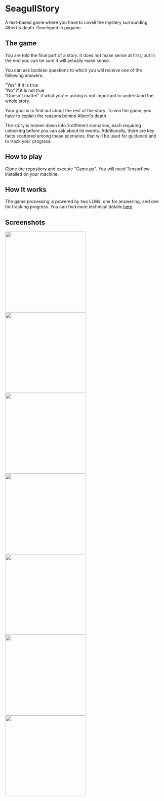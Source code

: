# SeagullStory
A text-based game where you have to unveil the mystery surrounding Albert's death. Developed in pygame.
## The game 
You are told the final part of a story. It does not make sense at first, but in the end you can be sure it will actually make sense.  
  
You can ask boolean questions to which you will receive one of the following answers: 
  
"Yes" if it is true  
"No" if it is not true  
"Doesn't matter" if what you're asking is not important to understand the whole story.  

Your goal is to find out about the rest of the story. To win the game, you have to explain the reasons behind Albert's death.  

The story is broken down into 3 different scenarios, each requiring unlocking before you can ask about Its events. Additionally, there are key facts scattered among these scenarios, that will be used for guidance and to track your progress.

## How to play  
Clone the repository and execute "Game.py". You will need Tensorflow installed on your machine.  

## How It works
The game processing is powered by two LLMs: one for answering, and one for tracking progress. You can find more technical details [here](https://github.com/manuu1311/SeagullStory/tree/main/Game/utils/Model)

## Screenshots
<div>
<img src="Game/assets/screen1.png" width="260rem">
<img src="Game/assets/screen2.png" width="260rem">
<img src="Game/assets/screen3.png" width="260rem">
<img src="Game/assets/screen7.png" width="260rem">
<img src="Game/assets/screen5.png" width="260rem">
<img src="Game/assets/screen10.png" width="260rem">
<img src="Game/assets/screen4.png" width="260rem">
</div>


